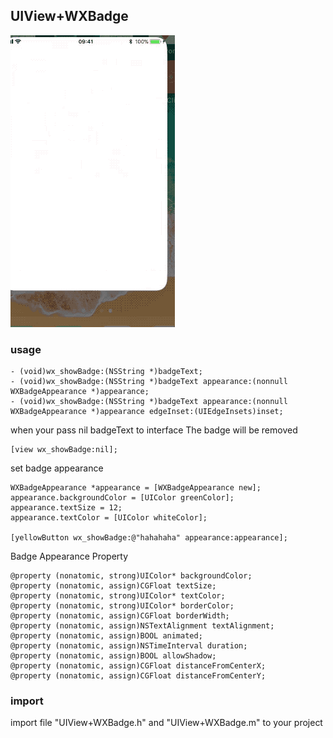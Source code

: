## UIView+WXBadge

![badge](https://github.com/supergithuber/UIView-Badge/blob/master/badge.gif)


### usage

```
- (void)wx_showBadge:(NSString *)badgeText;
- (void)wx_showBadge:(NSString *)badgeText appearance:(nonnull WXBadgeAppearance *)appearance;
- (void)wx_showBadge:(NSString *)badgeText appearance:(nonnull WXBadgeAppearance *)appearance edgeInset:(UIEdgeInsets)inset;
```

when your pass nil badgeText to interface
The badge will be removed

```
[view wx_showBadge:nil];
```

set badge appearance

```
WXBadgeAppearance *appearance = [WXBadgeAppearance new];
appearance.backgroundColor = [UIColor greenColor];
appearance.textSize = 12;
appearance.textColor = [UIColor whiteColor];

[yellowButton wx_showBadge:@"hahahaha" appearance:appearance];
```

Badge Appearance Property

```
@property (nonatomic, strong)UIColor* backgroundColor;
@property (nonatomic, assign)CGFloat textSize;
@property (nonatomic, strong)UIColor* textColor;
@property (nonatomic, strong)UIColor* borderColor;
@property (nonatomic, assign)CGFloat borderWidth;
@property (nonatomic, assign)NSTextAlignment textAlignment;
@property (nonatomic, assign)BOOL animated;
@property (nonatomic, assign)NSTimeInterval duration;
@property (nonatomic, assign)BOOL allowShadow;
@property (nonatomic, assign)CGFloat distanceFromCenterX;
@property (nonatomic, assign)CGFloat distanceFromCenterY;
```

### import

import file
"UIView+WXBadge.h" and "UIView+WXBadge.m" to your project